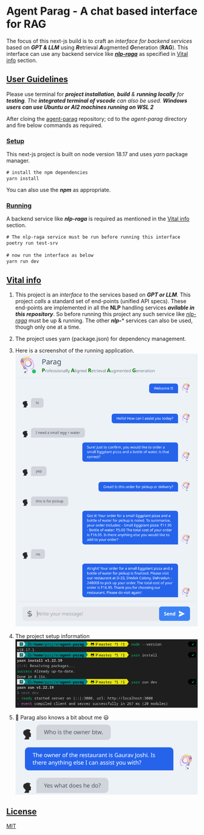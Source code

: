 # Agent Parag - A chat based interface for RAG
The focus of this next-js build is to craft an *interface for backend services* based on ***GPT & LLM*** using ***R***etrieval ***A***ugmented ***G***eneration (**RAG**). This interface can use any backend service like ***[nlp-raga](https://github.com/mainrepo/nlp-raga)*** as specified in [Vital info](#vital-info) section.

## <ins>User Guidelines</ins>
Please use terminal for ***project installation**, **build** & **running locally** for **testing**. The **integrated terminal of vscode** can also be used. **Windows users can use Ubuntu or Al2 machines running on WSL 2***

After cloing the [agent-parag](https://github.com/mainrepo/agent-parag) repository; cd to the *agent-parag* directory and fire below commands as required.

### <ins>Setup</ins>
This next-js project is built on node version 18.17 and uses *yarn* package manager.
```shell
# install the npm dependencies 
yarn install
```
You can also use the ***npm*** as appropriate. 

### <ins>Running</ins>
A backend service like ***nlp-raga*** is required as mentioned in the [Vital info](#vital-info) section.
```shell
# The nlp-raga service must be run before running this interface
poetry run test-srv

# now run the interface as below
yarn run dev
```

## <ins>Vital info</ins>
1. This project is an *interface* to the services based on ***GPT or LLM***. This project *calls* a standard set of end-points (unified API specs). These end-points are implemented in all the **NLP** handling services ***avilable in this repository***. So before running this project any such service like *[nlp-raga](https://github.com/mainrepo/nlp-raga)* must be up & running. The other ***nlp-**** services can also be used, though only one at a time.

2. The project uses yarn (package.json) for dependency management.

3. Here is a screenshot of the running application.\
![BasicRun](assets/readme/basic_run.png?raw=true)

4. The project setup information\
![Setup](assets/readme/setup.png?raw=true)

4. :information_desk_person: Parag also knows a bit about me :smiley: \
![Me](assets/readme/my_info.png?raw=true)

## <ins>License</ins>
[MIT](https://choosealicense.com/licenses/mit/)